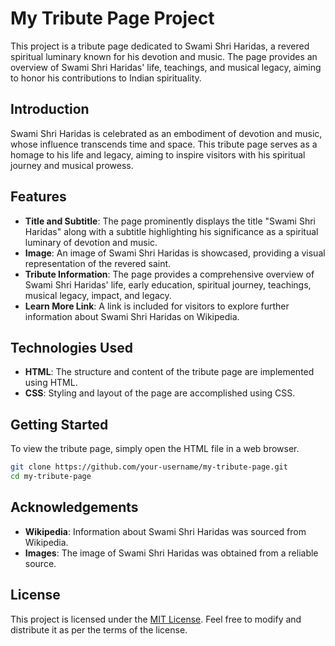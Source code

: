 # My Tribute Page Project

This project is a tribute page dedicated to Swami Shri Haridas, a revered spiritual luminary known for his devotion and music. The page provides an overview of Swami Shri Haridas' life, teachings, and musical legacy, aiming to honor his contributions to Indian spirituality.

## Introduction

Swami Shri Haridas is celebrated as an embodiment of devotion and music, whose influence transcends time and space. This tribute page serves as a homage to his life and legacy, aiming to inspire visitors with his spiritual journey and musical prowess.

## Features

- **Title and Subtitle**: The page prominently displays the title "Swami Shri Haridas" along with a subtitle highlighting his significance as a spiritual luminary of devotion and music.
- **Image**: An image of Swami Shri Haridas is showcased, providing a visual representation of the revered saint.
- **Tribute Information**: The page provides a comprehensive overview of Swami Shri Haridas' life, early education, spiritual journey, teachings, musical legacy, impact, and legacy.
- **Learn More Link**: A link is included for visitors to explore further information about Swami Shri Haridas on Wikipedia.

## Technologies Used

- **HTML**: The structure and content of the tribute page are implemented using HTML.
- **CSS**: Styling and layout of the page are accomplished using CSS.

## Getting Started

To view the tribute page, simply open the HTML file in a web browser.

```bash
git clone https://github.com/your-username/my-tribute-page.git
cd my-tribute-page
```

## Acknowledgements

- **Wikipedia**: Information about Swami Shri Haridas was sourced from Wikipedia.
- **Images**: The image of Swami Shri Haridas was obtained from a reliable source.

## License

This project is licensed under the [MIT License](https://opensource.org/licenses/MIT). Feel free to modify and distribute it as per the terms of the license.

